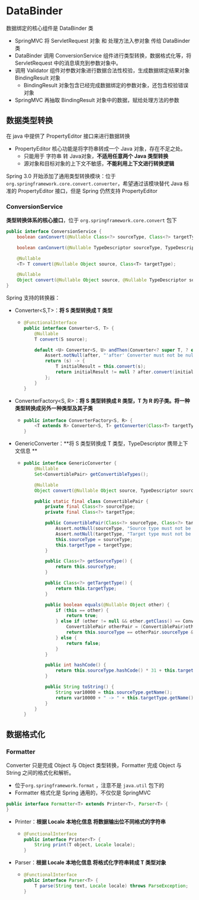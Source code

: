 # DataBinder



数据绑定的核心组件是 DataBinder 类

- SpringMVC 将 ServletRequest 对象 和 处理方法入参对象 传给 DataBinder 类
- DataBinder 调用 ConversionService 组件进行类型转换，数据格式化等，将 ServletRequest 中的消息填充到参数对象中。
- 调用 Validator 组件对参数对象进行数据合法性校验，生成数据绑定结果对象 BindingResult 对象
  - BindingResult 对象包含已经完成数据绑定的参数对象，还包含校验错误对象
- SpringMVC 再抽取 BindingResult 对象中的数据，赋给处理方法的参数



## 数据类型转换

在 java 中提供了 PropertyEditor 接口来进行数据转换

- PropertyEditor 核心功能是将字符串转成一个 Java 对象，存在不足之处。
  - 只能用于 字符串 转 Java对象，**不适用任意两个 Java 类型转换**
  - 源对象和目标对象的上下文不敏感，**不能利用上下文进行转换逻辑**

Spring 3.0 开始添加了通用类型转换模块：位于 `org.springframework.core.convert.converter`，希望通过该模块替代 Java 标准的 PropertyEditor 接口，但是 Spring 仍然支持 PropertyEditor



### ConversionService

**类型转换体系的核心接口**，位于 `org.springframework.core.convert` 包下

```java
public interface ConversionService {
    boolean canConvert(@Nullable Class<?> sourceType, Class<?> targetType);

    boolean canConvert(@Nullable TypeDescriptor sourceType, TypeDescriptor targetType);

    @Nullable
    <T> T convert(@Nullable Object source, Class<T> targetType);

    @Nullable
    Object convert(@Nullable Object source, @Nullable TypeDescriptor sourceType, TypeDescriptor targetType);
}
```

Spring 支持的转换器：

- Converter<S,T>：**将 S 类型转换成 T 类型**

  - ```java
    @FunctionalInterface
    public interface Converter<S, T> {
        @Nullable
        T convert(S source);
    
        default <U> Converter<S, U> andThen(Converter<? super T, ? extends U> after) {
            Assert.notNull(after, "'after' Converter must not be null");
            return (s) -> {
                T initialResult = this.convert(s);
                return initialResult != null ? after.convert(initialResult) : null;
            };
        }
    }
    ```

- ConverterFactory<S, R>：**将 S 类型转换成 R 类型，T 为 R 的子类。将一种类型转换成另外一种类型及其子类**

  - ```java
    public interface ConverterFactory<S, R> {
        <T extends R> Converter<S, T> getConverter(Class<T> targetType);
    }
    ```

- GenericConverter：**将 S 类型转换成 T 类型，TypeDescriptor 携带上下文信息 **

  - ```java
    public interface GenericConverter {
        @Nullable
        Set<ConvertiblePair> getConvertibleTypes();
    
        @Nullable
        Object convert(@Nullable Object source, TypeDescriptor sourceType, TypeDescriptor targetType);
    
        public static final class ConvertiblePair {
            private final Class<?> sourceType;
            private final Class<?> targetType;
    
            public ConvertiblePair(Class<?> sourceType, Class<?> targetType) {
                Assert.notNull(sourceType, "Source type must not be null");
                Assert.notNull(targetType, "Target type must not be null");
                this.sourceType = sourceType;
                this.targetType = targetType;
            }
    
            public Class<?> getSourceType() {
                return this.sourceType;
            }
    
            public Class<?> getTargetType() {
                return this.targetType;
            }
    
            public boolean equals(@Nullable Object other) {
                if (this == other) {
                    return true;
                } else if (other != null && other.getClass() == ConvertiblePair.class) {
                    ConvertiblePair otherPair = (ConvertiblePair)other;
                    return this.sourceType == otherPair.sourceType && this.targetType == otherPair.targetType;
                } else {
                    return false;
                }
            }
    
            public int hashCode() {
                return this.sourceType.hashCode() * 31 + this.targetType.hashCode();
            }
    
            public String toString() {
                String var10000 = this.sourceType.getName();
                return var10000 + " -> " + this.targetType.getName();
            }
        }
    }
    ```

    

  

## 数据格式化

### Formatter

Converter 只是完成 Object 与 Object 类型转换，Formatter 完成 Object 与 String 之间的格式化和解析。

- 位于`org.springframework.format` ，注意不是 `java.util` 包下的
- Formatter 格式化是 Spring 通用的，不仅仅是 SpringMVC

```java
public interface Formatter<T> extends Printer<T>, Parser<T> {
}
```

- Printer<T>：**根据 Locale 本地化信息 将数据输出位不同格式的字符串**

  - ```java
    @FunctionalInterface
    public interface Printer<T> {
        String print(T object, Locale locale);
    }
    ```

- Parser<T>：**根据 Locale 本地化信息 将格式化字符串转成 T 类型对象**

  - ```java
    @FunctionalInterface
    public interface Parser<T> {
        T parse(String text, Locale locale) throws ParseException;
    }
    ```

    





































